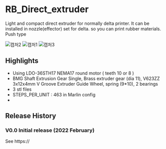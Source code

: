 # RB_Direct_extruder
Light and compact direct extruder for normally delta printer.
It can be installed in nozzle(effector) set for delta. so you can print rubber materials.
Push type

![캡처2](https://user-images.githubusercontent.com/5675424/188382693-97c05e0f-e6df-47c7-bad5-23abc5a0081b.JPG)
![캡처1](https://user-images.githubusercontent.com/5675424/188382194-b881de20-26aa-43bb-abab-d4e8c4c69086.JPG)
![캡처3](https://user-images.githubusercontent.com/5675424/188385127-8480ffd4-e08f-48cb-bcb6-f6b994ebe281.JPG)


## Highlights
- Using LDO-36STH17 NEMA17 round motor ( teeth 10 or 8 )
- BMG Shaft Extrusion Gear Single, Brass extruder gear (dia 11), V623ZZ 3x12x4mm V Groove Extruder Guide Wheel, spring (9*10), 2 bearings
- 3 stl files
- STEPS_PER_UNIT : 463 in Marlin config
- 
## Release History
### V0.0 Initial release (2022 February)
See https://
